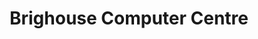 ---
title: "Brighouse Computer Centre"
url: /brighouse/brighouse-computer-centre/
shop: Computer
---